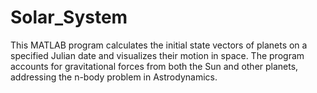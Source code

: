 # Solar_System
This MATLAB program calculates the initial state vectors of planets on a specified Julian date and visualizes their motion in space. The program accounts for gravitational forces from both the Sun and other planets, addressing the n-body problem in Astrodynamics. 
